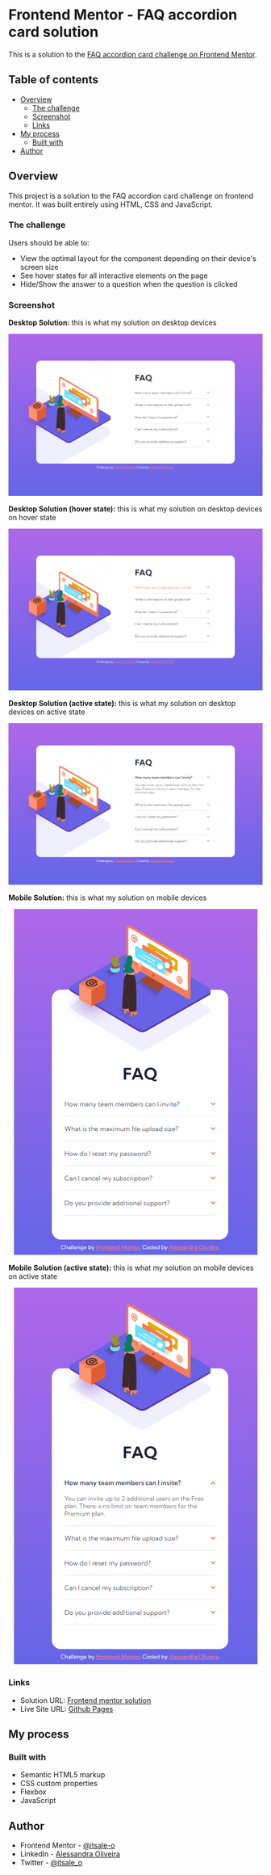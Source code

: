 # Frontend Mentor - FAQ accordion card solution

This is a solution to the [FAQ accordion card challenge on Frontend Mentor](https://www.frontendmentor.io/challenges/faq-accordion-card-XlyjD0Oam).

## Table of contents

- [Overview](#overview)
  - [The challenge](#the-challenge)
  - [Screenshot](#screenshot)
  - [Links](#links)
- [My process](#my-process)
  - [Built with](#built-with)
- [Author](#author)
  
## Overview

This project is a solution to the FAQ accordion card challenge on frontend mentor. It was built entirely using HTML, CSS and JavaScript.

### The challenge

Users should be able to:

- View the optimal layout for the component depending on their device's screen size
- See hover states for all interactive elements on the page
- Hide/Show the answer to a question when the question is clicked

### Screenshot

**Desktop Solution:** this is what my solution on desktop devices

<div align="center">

![](images/solution-desktop.png)

</div>

**Desktop Solution (hover state):** this is what my solution on desktop devices on hover state

<div align="center">

![](images/solution-desktop-hover.png)

</div>

**Desktop Solution (active state):** this is what my solution on desktop devices on active state

<div align="center">

![](images/solution-desktop-active.png)

</div>

**Mobile Solution:** this is what my solution on mobile devices

<div align="center">

![](images/solution-mobile.png)

</div>

**Mobile Solution (active state):** this is what my solution on mobile devices on active state

<div align="center">

![](images/solution-mobile-active.png)

</div>

### Links

- Solution URL: [Frontend mentor solution]()
- Live Site URL: [Github Pages]()

## My process

### Built with

- Semantic HTML5 markup
- CSS custom properties
- Flexbox
- JavaScript

## Author

- Frontend Mentor - [@itsale-o](https://www.frontendmentor.io/profile/itsale-o)
- LinkedIn - [Alessandra Oliveira](https://www.linkedin.com/in/alessandra-santos-oliveira/)
- Twitter - [@itsale_o](https://www.twitter.com/itsale_o)
